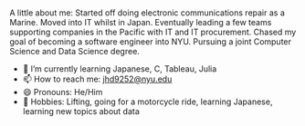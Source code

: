### 

A little about me: Started off doing electronic communications repair as a Marine. Moved into IT whilst in Japan. Eventually leading a few teams supporting companies in the Pacific with IT and IT procurement. Chased my goal of becoming a software engineer into NYU. Pursuing a joint Computer Science and Data Science degree. 

- 🌱 I’m currently learning Japanese, C, Tableau, Julia
- 📫 How to reach me: jhd9252@nyu.edu
- 😄 Pronouns: He/Him
- :bicyclist: Hobbies: Lifting, going for a motorcycle ride, learning Japanese, learning new topics about data

<!--
**Jhd9252/Jhd9252** is a ✨ _special_ ✨ repository because its `README.md` (this file) appears on your GitHub profile.
 

--> 
